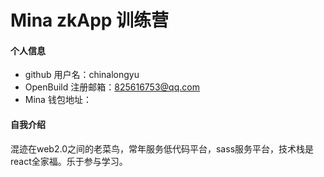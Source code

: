 # Mina zkApp 训练营

#### 个人信息

- github 用户名：chinalongyu
- OpenBuild 注册邮箱：825616753@qq.com
- Mina 钱包地址：

#### 自我介绍

混迹在web2.0之间的老菜鸟，常年服务低代码平台，sass服务平台，技术栈是react全家福。乐于参与学习。
